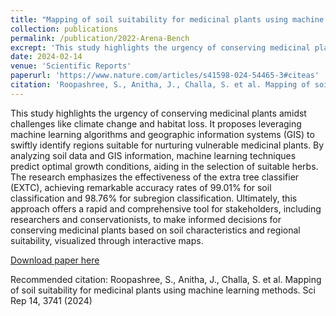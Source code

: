 ```yaml
---
title: "Mapping of soil suitability for medicinal plants using machine learning methods"
collection: publications
permalink: /publication/2022-Arena-Bench
excrept: 'This study highlights the urgency of conserving medicinal plants amidst challenges like climate change and habitat loss. It proposes leveraging machine learning algorithms and geographic information systems (GIS) to swiftly identify regions suitable for nurturing vulnerable medicinal plants. By analyzing soil data and GIS information, machine learning techniques predict optimal growth conditions, aiding in the selection of suitable herbs. The research emphasizes the effectiveness of the extra tree classifier (EXTC), achieving remarkable accuracy rates of 99.01% for soil classification and 98.76% for subregion classification. Ultimately, this approach offers a rapid and comprehensive tool for stakeholders, including researchers and conservationists, to make informed decisions for conserving medicinal plants based on soil characteristics and regional suitability, visualized through interactive maps.'
date: 2024-02-14
venue: 'Scientific Reports'
paperurl: 'https://www.nature.com/articles/s41598-024-54465-3#citeas'
citation: 'Roopashree, S., Anitha, J., Challa, S. et al. Mapping of soil suitability for medicinal plants using machine learning methods. Sci Rep 14, 3741 (2024)'
---
```

This study highlights the urgency of conserving medicinal plants amidst challenges like climate change and habitat loss. It proposes leveraging machine learning algorithms and geographic information systems (GIS) to swiftly identify regions suitable for nurturing vulnerable medicinal plants. By analyzing soil data and GIS information, machine learning techniques predict optimal growth conditions, aiding in the selection of suitable herbs. The research emphasizes the effectiveness of the extra tree classifier (EXTC), achieving remarkable accuracy rates of 99.01% for soil classification and 98.76% for subregion classification. Ultimately, this approach offers a rapid and comprehensive tool for stakeholders, including researchers and conservationists, to make informed decisions for conserving medicinal plants based on soil characteristics and regional suitability, visualized through interactive maps.

[Download paper here](https://www.nature.com/articles/s41598-024-54465-3#citeas)

Recommended citation: Roopashree, S., Anitha, J., Challa, S. et al. Mapping of soil suitability for medicinal plants using machine learning methods. Sci Rep 14, 3741 (2024)
